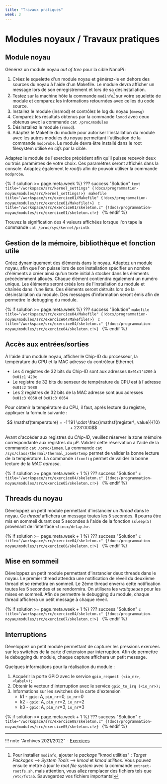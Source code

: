 ```yaml
---
title: "Travaux pratiques"
week: 3
---
```


# Modules noyaux / Travaux pratiques

## Module noyau

Générez un module noyau _out of tree_ pour la cible NanoPi :

1. Créez le squelette d'un module noyau et générez-le en dehors des sources du noyau à l'aide
    d'un Makefile. Le module devra afficher un message lors de son enregistrement et lors de sa
    désinstallation.
2. Testez sur la machine hôte la commande `modinfo`[^1] sur votre squelette de module et
    comparez les informations retournées avec celles du code source.
3. Installez le module (insmod) et contrôlez le log du noyau (`dmesg`)
4. Comparez les résultats obtenus par la commande `lsmod` avec ceux obtenus avec la
    commande `cat /proc/modules`
5. Désinstallez le module (`rmmod`).
6. Adaptez le Makefile du module pour autoriser l'installation du module avec les autres
    modules du noyau permettant l'utilisation de la commande `modprobe`. Le module devra
    être installé dans le root filesystem utilisé en _cifs_ par la cible.

[^1]: Pour installer  `modinfo`, ajouter le _package_ "kmod utilities" : _Target Packages_ --> _System Tools_ --> _kmod_ et _kmod utilities_. Vous pouvez ensuite mettre à jour le _root file system_ avec la commande `extract-rootfs.sh`, mais attention, vous allez remplacer des fichiers tels que `/etc/fstab`. Sauvegardez vos fichiers importants!

Adaptez le module de l'exercice précédent afin qu'il puisse recevoir deux ou trois paramètres de
votre choix. Ces paramètres seront affichés dans la console. Adaptez également le _rootfs_ afin de
pouvoir utiliser la commande `modprobe`.

{% if solution >= page.meta.week %}
??? success "Solution"
    ```text title="/workspace/src/kernel_settings"
    {!docs/programmation-noyau/modules/src/kernel_settings!>}
    ```
    ```makefile title="/workspace/src/exercice01/Makefile"
    {!docs/programmation-noyau/modules/src/exercice01/Makefile!>}
    ```
    ```c title="/workspace/src/exercice01/skeleton.c"
    {!docs/programmation-noyau/modules/src/exercice01/skeleton.c!>}
    ```
{% endif %}

Trouvez la signification des 4 valeurs affichées lorsque l'on tape la commande
`cat /proc/sys/kernel/printk`

## Gestion de la mémoire, bibliothèque et fonction utile

Créez dynamiquement des éléments dans le noyau. Adaptez un module noyau, afin que l'on
puisse lors de son installation spécifier un nombre d'éléments à créer ainsi qu'un texte initial à
stocker dans les éléments précédemment alloués. Chaque élément contiendra également un
numéro unique. Les éléments seront créés lors de l'installation du module et chaînés dans l'une
liste. Ces éléments seront détruits lors de la désinstallation du module. Des messages
d'information seront émis afin de permettre le debugging du module.

{% if solution >= page.meta.week %}
??? success "Solution"
    ```makefile title="/workspace/src/exercice04/Makefile"
    {!docs/programmation-noyau/modules/src/exercice04/Makefile!>}
    ```
    ```c title="/workspace/src/exercice04/skeleton.c"
    {!docs/programmation-noyau/modules/src/exercice04/skeleton.c!>}
    ```
{% endif %}

## Accès aux entrées/sorties

À l'aide d'un module noyau, afficher le Chip-ID du processeur, la température du CPU et la MAC
adresse du contrôleur Ethernet.

- Les 4 registres de 32 bits du Chip-ID sont aux adresses `0x01c1'4200` à `0x01c1'420c`
- Le registre de 32 bits du senseur de température du CPU est à l'adresse `0x01c2'5080`
- Les 2 registres de 32 bits de la MAC adresse sont aux adresses `0x01c3'0050` et
    `0x01c3'0054`

Pour obtenir la température du CPU, il faut, après lecture du registre, appliquer la formule
suivante : 

$$ \mathsf{temperature} = -1'191 \cdot \frac{\mathsf{register\, value}}{10} + 223'000$$

Avant d'accéder aux registres du _Chip-ID_, veuillez réserver la zone mémoire correspondante aux
registres du µP. Validez cette réservation à l'aide de la commande `cat /proc/iomem`.
La commande `cat /sys/class/thermal/thermal_zone0/temp` permet de valider la bonne lecture
de la température. La commande `ifconfig` permet de valider la bonne lecture de la _MAC
adresse_.

{% if solution >= page.meta.week + 1 %}
??? success "Solution"
    ```c title="/workspace/src/exercice04/skeleton.c"
    {!docs/programmation-noyau/modules/src/exercice05/skeleton.c!>}
    ```
{% endif %}

## Threads du noyau

Développez un petit module permettant d'instancier un _thread_ dans le noyau. Ce _thread_ affichera
un message toutes les 5 secondes. Il pourra être mis en sommeil durant ces 5 secondes à l'aide de
la fonction `ssleep(5)` provenant de l'interface `<linux/delay.h>`.

{% if solution >= page.meta.week + 1 %}
??? success "Solution"
    ```c title="/workspace/src/exercice04/skeleton.c"
    {!docs/programmation-noyau/modules/src/exercice06/skeleton.c!>}
    ```
{% endif %}

## Mise en sommeil

Développez un petit module permettant d'instancier deux threads dans le noyau. Le premier
thread attendra une notification de réveil du deuxième thread et se remettra en sommeil. Le 2ème
thread enverra cette notification toutes les 5 secondes et se rendormira. On utilisera les
_waitqueues_ pour les mises en sommeil. Afin de permettre le debugging du module, chaque thread
affichera un petit message à chaque réveil.

{% if solution >= page.meta.week + 1 %}
??? success "Solution"
    ```c title="/workspace/src/exercice04/skeleton.c"
    {!docs/programmation-noyau/modules/src/exercice07/skeleton.c!>}
    ```
{% endif %}

## Interruptions

Développez un petit module permettant de capturer les pressions exercées sur les switches de la
carte d'extension par interruption. Afin de permettre le debugging du module, chaque capture
affichera un petit message.

Quelques informations pour la réalisation du module :

1. Acquérir la porte GPIO avec le service
   `gpio_request (<io_nr>, <label>);`
2. Obtenir le vecteur d'interruption avec le service
   `gpio_to_irq (<io_nr>);`
3. Informations sur les switches de la carte d'extension
    - k1 - `gpio`: A, `pin_nr`=0, `io_nr`=0
    - k2 - `gpio`: A, `pin_nr`=2, `io_nr`=2
    - k3 - `gpio`: A, `pin_nr`=3, `io_nr`=3

{% if solution >= page.meta.week + 1 %}
??? success "Solution"
    ```c title="/workspace/src/exercice08/skeleton.c"
    {!docs/programmation-noyau/modules/src/exercice05/skeleton.c!>}
    ```
{% endif %}

---

!!! note "Archives 2021/2022"
    - [Exercices](assets/sp.03.2_mas_csel_noyau_modules_exercices.pdf)

